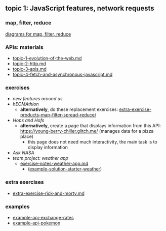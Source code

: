 ## topic 1: JavaScript features, network requests

### map, filter, reduce

[diagrams for map, filter, reduce](map-filter-reduce-diagrams.jpg)

### APIs: materials

- [topic-1-evolution-of-the-web.md](topic-1-evolution-of-the-web.md)
- [topic-2-http.md](topic-2-http.md)
- [topic-3-apis.md](topic-3-apis.md)
- [topic-4-fetch-and-asynchronous-javascript.md](topic-4-fetch-and-asynchronous-javascript.md)

### exercises

- _new features around us_
- _hECMAthlon_
  - **alternatively**, do these replacement exercises: [extra-exercise-products-map-filter-spread-reduce/](extra-exercise-products-map-filter-spread-reduce)
- _Hops and Hofs_
  - **alternatively**, create a page that displays information from this API: https://young-berry-chiller.glitch.me/ (manages data for a pizza place)
    - this page does not need much interactivity, the main task is to display information
- _Ask NASA_
- _team project: weather app_
  - [exercise-notes-weather-app.md](exercise-notes-weather-app.md)
    - ([example-solution-starter-weather](example-solution-starter-weather))

### extra exercises

- [extra-exercise-rick-and-morty.md](extra-exercise-rick-and-morty.md)

### examples

- [example-api-exchange-rates](example-api-exchange-rates)
- [example-api-pokemon](example-api-pokemon)
